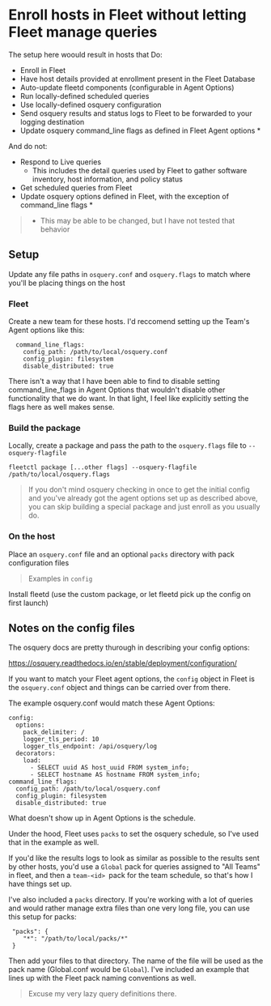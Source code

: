 # Enroll hosts in Fleet without letting Fleet manage queries

The setup here woould result in hosts that Do:

- Enroll in Fleet
- Have host details provided at enrollment present in the Fleet Database
- Auto-update fleetd components (configurable in Agent Options)
- Run locally-defined scheduled queries
- Use locally-defined osquery configuration
- Send osquery results and status logs to Fleet to be forwarded to your logging destination
- Update osquery command_line flags as defined in Fleet Agent options *

And do not:

- Respond to Live queries
  - This includes the detail queries used by Fleet to gather software inventory, host information, and policy status
- Get scheduled queries from Fleet
- Update osquery options defined in Fleet, with the exception of command_line flags *


> * This may be able to be changed, but I have not tested that behavior

## Setup

Update any file paths in `osquery.conf` and `osquery.flags` to match where you'll be placing things on the host

### Fleet

Create a new team for these hosts. I'd reccomend setting up the Team's Agent options like this:

```
  command_line_flags:
    config_path: /path/to/local/osquery.conf
    config_plugin: filesystem
    disable_distributed: true
```

There isn't a way that I have been able to find to disable setting command_line_flags in Agent Options that wouldn't 
disable other functionality that we do want. In that light, I feel like explicitly setting the flags here as well makes sense.

### Build the package

Locally, create a package and pass the path to the `osquery.flags` file to `--osquery-flagfile`

`fleetctl package [...other flags] --osquery-flagfile /path/to/local/osquery.flags`

> If you don't mind osquery checking in once to get the initial config and you've already got the agent options set
  up as described above, you can skip building a special package and just enroll as you usually do.

### On the host

Place an `osquery.conf` file and an optional `packs` directory with pack configuration files

> Examples in `config`

Install fleetd (use the custom package, or let fleetd pick up the config on first launch)

## Notes on the config files

The osquery docs are pretty thurough in describing your config options:

https://osquery.readthedocs.io/en/stable/deployment/configuration/

If you want to match your Fleet agent options, the `config` object in Fleet is the `osquery.conf` object and things 
can be carried over from there.

The example osquery.conf would match these Agent Options:

```
config:
  options:
    pack_delimiter: /
    logger_tls_period: 10
    logger_tls_endpoint: /api/osquery/log
  decorators:
    load:
      - SELECT uuid AS host_uuid FROM system_info;
      - SELECT hostname AS hostname FROM system_info;
command_line_flags:
  config_path: /path/to/local/osquery.conf
  config_plugin: filesystem
  disable_distributed: true
```


What doesn't show up in Agent Options is the schedule.

Under the hood, Fleet uses `packs` to set the osquery schedule, so I've used that in the example as well.

If you'd like the results logs to look as similar as possible to the results sent by other hosts, you'd use a `Global` pack for queries assigned to "All Teams" in fleet, and then a `team-<id> `pack for the team schedule, so that's how I have things set up. 

I've also included a `packs` directory. If you're working with a lot of queries and would rather manage extra files than one very 
long file, you can use this setup for packs:

```
 "packs": {
    "*": "/path/to/local/packs/*"
 }
```

Then add your files to that directory. The name of the file will be used as the pack name (Global.conf would be `Global`). I've included an example that lines up with the Fleet pack naming conventions as well.

> Excuse my very lazy query definitions there.